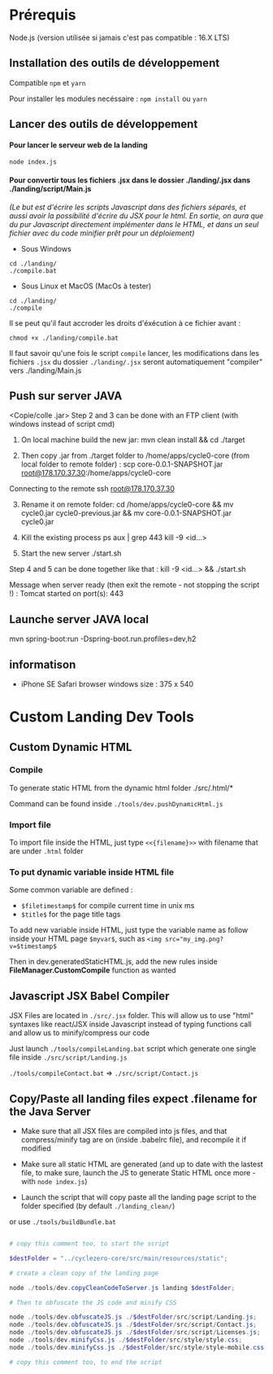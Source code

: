 # Prérequis

Node.js (version utilisée si jamais c'est pas compatible : 16.X LTS)

## Installation des outils de développement

Compatible `npm` et `yarn`

Pour installer les modules necéssaire : `npm install` ou `yarn`

## Lancer des outils de développement

#### Pour lancer le serveur web de la landing
`node index.js`

#### Pour convertir tous les fichiers .jsx dans le dossier ./landing/.jsx dans ./landing/script/Main.js

*(Le but est d'écrire les scripts Javascript dans des fichiers séparés, et aussi avoir la possibilité d'écrire du JSX pour le html.
En sortie, on aura que du pur Javascript directement implémenter dans le HTML, et dans un seul fichier avec du code minifier prêt pour un déploiement)*

- Sous Windows 

```
cd ./landing/
./compile.bat
```

- Sous Linux et MacOS (MacOs à tester)

```
cd ./landing/
./compile
```

Il se peut qu'il faut accroder les droits d'éxécution à ce fichier avant :

`chmod +x ./landing/compile.bat`

Il faut savoir qu'une fois le script `compile` lancer, les modifications dans les fichiers `.jsx` du dossier `./landing/.jsx` seront automatiquement "compiler" vers ./landing/Main.js



## Push sur server JAVA

<Copie/colle .jar>
Step 2 and 3 can be done with an FTP client (with windows instead of script cmd)

1. On local machine build the new jar:
mvn clean install && cd ./target

2. Then copy .jar from ./target folder to /home/apps/cycle0-core (from local folder to remote folder) :
scp core-0.0.1-SNAPSHOT.jar root@178.170.37.30:/home/apps/cycle0-core

Connecting to the remote
ssh root@178.170.37.30

3. Rename it on remote folder:
cd /home/apps/cycle0-core && mv cycle0.jar cycle0-previous.jar && mv core-0.0.1-SNAPSHOT.jar cycle0.jar

4. Kill the existing process
ps aux | grep 443
kill -9 <id...>

5. Start the new server
./start.sh

Step 4 and 5 can be done together like that :
kill -9 <id...> && ./start.sh

Message when server ready (then exit the remote - not stopping the script !) :
Tomcat started on port(s): 443

## Launche server JAVA local
mvn spring-boot:run -Dspring-boot.run.profiles=dev,h2

## informatison

- iPhone SE Safari browser windows size : 375 x 540


# Custom Landing Dev Tools

## Custom Dynamic HTML

### Compile

To generate static HTML from the dynamic html folder ./src/.html/*

Command can be found inside `./tools/dev.pushDynamicHtml.js`

### Import file

To import file inside the HTML, just type `<<{filename}>>` with filename that are under `.html` folder

### To put dynamic variable inside HTML file

Some common variable are defined : 

- `$filetimestamp$` for compile current time in unix ms
- `$title$` for the page title tags

To add new variable inside HTML, just type the variable name as follow inside your HTML page `$myvar$`, such as `<img src="my_img.png?v=$timestamp$`

Then in dev.generatedStaticHTML.js, add the new rules inside **FileManager.CustomCompile** function as wanted


## Javascript JSX Babel Compiler

JSX Files are located in `./src/.jsx` folder. This will allow us to use "html" syntaxes like react/JSX inside Javascript instead of typing functions call
and allow us to minify/compress our code

Just launch `./tools/compileLanding.bat` script which generate one single file inside `./src/script/Landing.js`

`./tools/compileContact.bat` => `./src/script/Contact.js`

## Copy/Paste all landing files expect .filename for the Java Server

- Make sure that all JSX files are compiled into js files, and that compress/minify tag are on (inside .babelrc file), and recompile it if modified

- Make sure all static HTML are generated (and up to date with the lastest file, to make sure, launch the JS to generate Static HTML once more - with `node index.js`)

- Launch the script that will copy paste all the landing page script to the folder specified (by default `./landing_clean/`)

or use `./tools/buildBundle.bat`

```powershell

# copy this comment too, to start the script

$destFolder = "../cyclezero-core/src/main/resources/static";

# create a clean copy of the landing page

node ./tools/dev.copyCleanCodeToServer.js landing $destFolder;

# Then to obfuscate the JS code and minify CSS

node ./tools/dev.obfuscateJS.js ./$destFolder/src/script/Landing.js;
node ./tools/dev.obfuscateJS.js ./$destFolder/src/script/Contact.js;
node ./tools/dev.obfuscateJS.js ./$destFolder/src/script/Licenses.js;
node ./tools/dev.minifyCss.js ./$destFolder/src/style/style.css;
node ./tools/dev.minifyCss.js ./$destFolder/src/style/style-mobile.css;

# copy this comment too, to end the script

```